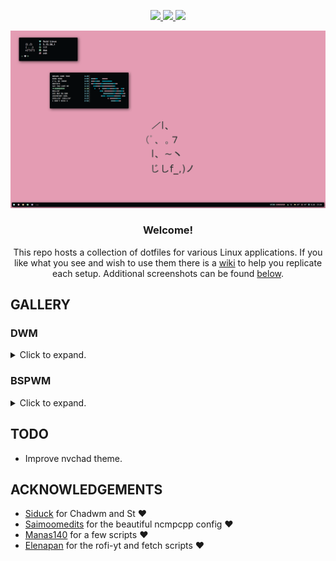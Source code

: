 <div align="center">


<!-- BADGES -->
   <p></p>
   <a href="">
      <img src="https://img.shields.io/github/issues/miusaky/dotfiles?color=F5D0D0&labelColor=0A0D0F&style=for-the-badge">
   </a>
   <a href="https://github.com/miusaky/dotfiles/stargazers">
      <img src="https://img.shields.io/github/stars/miusaky/dotfiles?color=FFB2AD&labelColor=0A0D0F&style=for-the-badge">
   </a>
   <a href="https://github.com/miusaky/dotfiles/">
      <img src="https://img.shields.io/github/repo-size/miusaky/dotfiles?color=B4F8C8&labelColor=0A0D0F&style=for-the-badge">
  </a>
</div>
<p/>


<img src="assets/dwm/wall.png"></br> 
<div align="center">
<H3>Welcome!</H3> 
This repo hosts a collection of dotfiles for various Linux applications. If you like what you see and wish to use them there is a <a href="https://github.com/Miusaky/dotfiles/wiki">wiki</a> to help you replicate each setup. Additional screenshots can be found <a href="https://github.com/Miusaky/dotfiles#gallery">below</a>.
</div>


## GALLERY

### DWM

<details>
  <summary>Click to expand.</summary>
   
 ##### Dwm
 <img src="assets/dwm/wall.png"></br> 
 
 ##### Rofi
 <img src="assets/misc/rofi.png"></br> 
 
 ##### Dunst
 <img src="assets/misc/dunst.png"></br> 
 
 ##### Thunar
 <img src="assets/misc/GTK.png"></br> 
 
 ##### Firefox
 <img src="assets/misc/fox.png"></br>  
 
 ##### Nvchad
 <img src="assets/misc/nvchad.png"></br>  


</details>

### BSPWM
<details>
  <summary>Click to expand.</summary>
 
 ##### Bspwm
  <img src="assets/bspwm/wall.png"></br> 
  
 ##### Dunst
 <img src="assets/bspwm/dunst.png"></br> 

 ##### Rofi 
 <img src="assets/bspwm/rofi.png"></br> 
 <img src="assets/bspwm/pmenu.png"></br> 
 
 ##### GTK
 <img src="assets/bspwm/GTK.png"></br> 
 
 ##### Obsidian 
 <img src="assets/misc/obsidian.png"></br>
 
 ##### Firefox + Zathura + Neovim
 <img src="assets/bspwm/fox_zathura_nvim.png"></br>  

</details>




## TODO
- Improve nvchad theme.


## ACKNOWLEDGEMENTS
- [Siduck](https://github.com/siduck) for Chadwm and St :heart:
- [Saimoomedits](https://github.com/saimoomedits) for the beautiful ncmpcpp config :heart:
- [Manas140](https://github.com/Manas140) for a few scripts :heart:
- [Elenapan](https://github.com/elenapan) for the rofi-yt and fetch scripts :heart:

